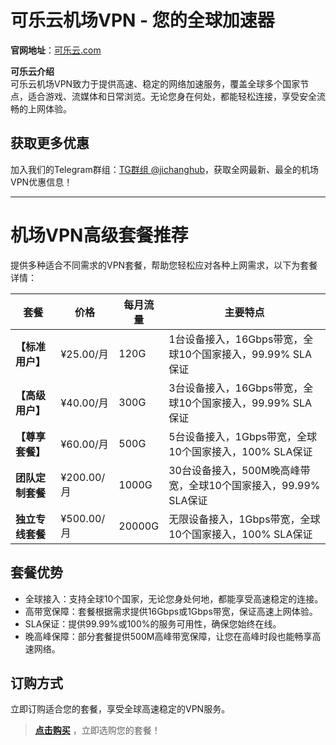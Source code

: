 # 可乐云机场VPN - 您的全球加速器

**官网地址**：[可乐云.com](https://eded.keley02.top/#/login?code=Qy6I3FWO)

**可乐云介绍**  
可乐云机场VPN致力于提供高速、稳定的网络加速服务，覆盖全球多个国家节点，适合游戏、流媒体和日常浏览。无论您身在何处，都能轻松连接，享受安全流畅的上网体验。

## 获取更多优惠
加入我们的Telegram群组：[TG群组 @jichanghub](https://t.me/jichanghub)，获取全网最新、最全的机场VPN优惠信息！

---

# 机场VPN高级套餐推荐

提供多种适合不同需求的VPN套餐，帮助您轻松应对各种上网需求，以下为套餐详情：

| 套餐                | 价格          | 每月流量       | 主要特点                             |
|---------------------|---------------|----------------|--------------------------------------|
| **【标准用户】**  | ¥25.00/月     | 120G           | 1台设备接入，16Gbps带宽，全球10个国家接入，99.99% SLA保证 |
| **【高级用户】**  | ¥40.00/月     | 300G           | 3台设备接入，16Gbps带宽，全球10个国家接入，99.99% SLA保证 |
| **【尊享套餐】**  | ¥60.00/月     | 500G           | 5台设备接入，1Gbps带宽，全球10个国家接入，100% SLA保证 |
| **团队定制套餐**    | ¥200.00/月    | 1000G          | 30台设备接入，500M晚高峰带宽，全球10个国家接入，99.99% SLA保证 |
| **独立专线套餐**    | ¥500.00/月    | 20000G         | 无限设备接入，1Gbps带宽，全球10个国家接入，100% SLA保证 |

## 套餐优势
- 全球接入：支持全球10个国家，无论您身处何地，都能享受高速稳定的连接。
- 高带宽保障：套餐根据需求提供16Gbps或1Gbps带宽，保证高速上网体验。
- SLA保证：提供99.99%或100%的服务可用性，确保您始终在线。
- 晚高峰保障：部分套餐提供500M高峰带宽保障，让您在高峰时段也能畅享高速网络。

## 订购方式
立即订购适合您的套餐，享受全球高速稳定的VPN服务。

> [**点击购买**](https://eded.keley02.top/#/login?code=Qy6I3FWO) ，立即选购您的套餐！

